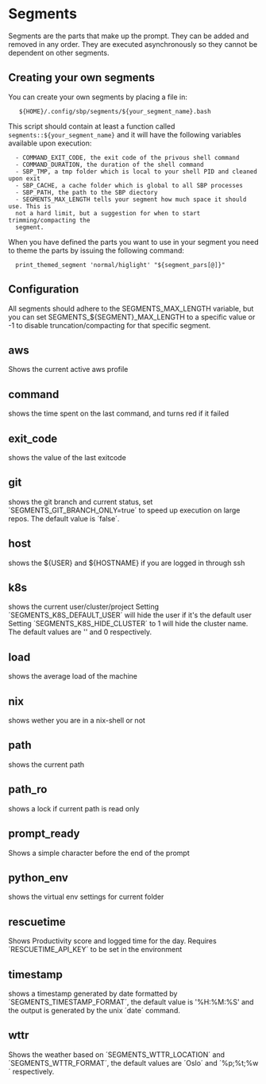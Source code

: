 # Segments

Segments are the parts that make up the prompt. They can be added and removed in
any order. They are executed asynchronously so they cannot be dependent on other
segments.

## Creating your own segments
You can create your own segments by placing a file in:
```
   ${HOME}/.config/sbp/segments/${your_segment_name}.bash
```

This script should contain at least a function called
`segments::${your_segment_name}` and it will have the following variables
available upon execution:
```
  - COMMAND_EXIT_CODE, the exit code of the privous shell command
  - COMMAND_DURATION, the duration of the shell command
  - SBP_TMP, a tmp folder which is local to your shell PID and cleaned upon exit
  - SBP_CACHE, a cache folder which is global to all SBP processes
  - SBP_PATH, the path to the SBP diectory
  - SEGMENTS_MAX_LENGTH tells your segment how much space it should use. This is
  not a hard limit, but a suggestion for when to start trimming/compacting the
  segment.
```

When you have defined the parts you want to use in your segment you need to
theme the parts by issuing the following command:
```
  print_themed_segment 'normal/higlight' "${segment_pars[@]}"
```

## Configuration
All segments should adhere to the SEGMENTS_MAX_LENGTH variable, but you can set
SEGMENTS_${SEGMENT}_MAX_LENGTH to a specific value or -1 to disable
truncation/compacting for that specific segment.

## aws
  Shows the current active aws profile

## command
  shows the time spent on the last command, and turns red if it failed

## exit_code
  shows the value of the last exitcode

## git
  shows the git branch and current status, set ´SEGMENTS_GIT_BRANCH_ONLY=true´
  to speed up execution on large repos. The default value is ´false´.

## host
  shows the ${USER} and ${HOSTNAME} if you are logged in through ssh

## k8s
  shows the current user/cluster/project
  Setting ´SEGMENTS_K8S_DEFAULT_USER´ will hide the user if it's the default user
  Setting ´SEGMENTS_K8S_HIDE_CLUSTER´ to 1 will hide the cluster name. The
  default values are '' and 0 respectively.

## load
  shows the average load of the machine

## nix
  shows wether you are in a nix-shell or not

## path
  shows the current path

## path_ro
  shows a lock if current path is read only

## prompt_ready
 Shows a simple character before the end of the prompt

## python_env
  shows the virtual env settings for current folder

## rescuetime
  Shows Productivity score and logged time for the day. Requires
  ´RESCUETIME_API_KEY´ to be set in the environment

## timestamp
  shows a timestamp generated by date formatted by ´SEGMENTS_TIMESTAMP_FORMAT´,
  the default value is '%H:%M:%S' and the output is generated by the unix
  ´date´ command.

## wttr
  Shows the weather based on ´SEGMENTS_WTTR_LOCATION´ and
  ´SEGMENTS_WTTR_FORMAT´, the default values are ´Oslo´ and ´%p;%t;%w´
  respectively.
